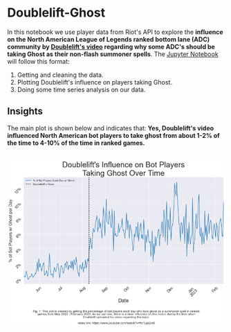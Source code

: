 # Doublelift-Ghost

In this notebook we use player data from Riot's API to explore the **influence on the North American League of Legends ranked bottom lane (ADC) community by [Doublelift's video](https://www.youtube.com/watch?v=Ni1Lijx2vI0) regarding why some ADC's should be taking Ghost as their non-flash summoner spells**. The [Jupyter Notebook](Data%20Analysis.ipynb) will follow this format:

1. Getting and cleaning the data.
2. Plotting Doublelift's influence on players taking Ghost.
3. Doing some time series analysis on our data.

## Insights

The main plot is shown below and indicates that: 
**Yes, Doublelift's video influenced North American bot players to take ghost from about 1-2% of the time to 4-10% of the time in ranked games.**
<br>
<br>

![](Doublelift_Influence.png)
